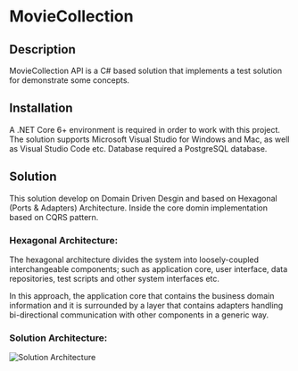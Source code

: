 # MovieCollection

## Description
MovieCollection API is a C# based solution that implements a test solution for demonstrate some concepts.

## Installation
A .NET Core 6+ environment is required in order to work with this project. The solution supports Microsoft Visual Studio for Windows and Mac, as well as Visual Studio Code etc.
Database required a PostgreSQL database.

## Solution
This solution develop on Domain Driven Desgin and based on Hexagonal (Ports & Adapters) Architecture. Inside the core domin implementation based on CQRS pattern.

### Hexagonal Architecture:
The hexagonal architecture divides the system into loosely-coupled interchangeable components; such as application core, user interface, data repositories, test scripts and other system interfaces etc.

In this approach, the application core that contains the business domain information and it is surrounded by a layer that contains adapters handling bi-directional communication with other components in a generic way.

### Solution Architecture:
![Solution Architecture](https://github.com/thushanmanujith/MovieCollection/blob/Architecture.jpg?raw=true)
